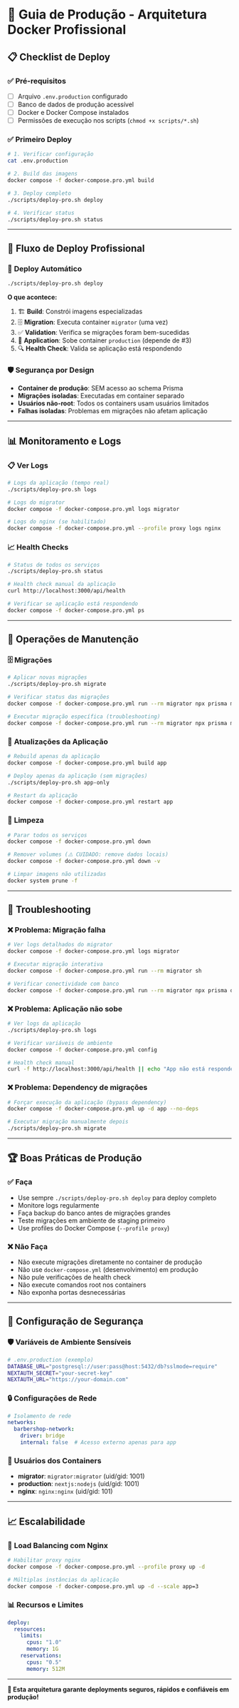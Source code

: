 # 🚀 Guia de Produção - Arquitetura Docker Profissional

## 📋 Checklist de Deploy

### ✅ **Pré-requisitos**
- [ ] Arquivo `.env.production` configurado
- [ ] Banco de dados de produção acessível
- [ ] Docker e Docker Compose instalados
- [ ] Permissões de execução nos scripts (`chmod +x scripts/*.sh`)

### ✅ **Primeiro Deploy**
```bash
# 1. Verificar configuração
cat .env.production

# 2. Build das imagens
docker compose -f docker-compose.pro.yml build

# 3. Deploy completo
./scripts/deploy-pro.sh deploy

# 4. Verificar status
./scripts/deploy-pro.sh status
```

---

## 🔄 Fluxo de Deploy Profissional

### 🎯 **Deploy Automático**
```bash
./scripts/deploy-pro.sh deploy
```

**O que acontece:**
1. 🏗️ **Build**: Constrói imagens especializadas
2. 🗄️ **Migration**: Executa container `migrator` (uma vez)
3. ✅ **Validation**: Verifica se migrações foram bem-sucedidas
4. 🚀 **Application**: Sobe container `production` (depende de #3)
5. 🔍 **Health Check**: Valida se aplicação está respondendo

### 🛡️ **Segurança por Design**
- **Container de produção**: SEM acesso ao schema Prisma
- **Migrações isoladas**: Executadas em container separado
- **Usuários não-root**: Todos os containers usam usuários limitados
- **Falhas isoladas**: Problemas em migrações não afetam aplicação

---

## 📊 Monitoramento e Logs

### 📋 **Ver Logs**
```bash
# Logs da aplicação (tempo real)
./scripts/deploy-pro.sh logs

# Logs do migrator
docker compose -f docker-compose.pro.yml logs migrator

# Logs do nginx (se habilitado)
docker compose -f docker-compose.pro.yml --profile proxy logs nginx
```

### 📈 **Health Checks**
```bash
# Status de todos os serviços
./scripts/deploy-pro.sh status

# Health check manual da aplicação
curl http://localhost:3000/api/health

# Verificar se aplicação está respondendo
docker compose -f docker-compose.pro.yml ps
```

---

## 🔧 Operações de Manutenção

### 🗄️ **Migrações**
```bash
# Aplicar novas migrações
./scripts/deploy-pro.sh migrate

# Verificar status das migrações
docker compose -f docker-compose.pro.yml run --rm migrator npx prisma migrate status

# Executar migração específica (troubleshooting)
docker compose -f docker-compose.pro.yml run --rm migrator npx prisma migrate deploy
```

### 🔄 **Atualizações da Aplicação**
```bash
# Rebuild apenas da aplicação
docker compose -f docker-compose.pro.yml build app

# Deploy apenas da aplicação (sem migrações)
./scripts/deploy-pro.sh app-only

# Restart da aplicação
docker compose -f docker-compose.pro.yml restart app
```

### 🧹 **Limpeza**
```bash
# Parar todos os serviços
docker compose -f docker-compose.pro.yml down

# Remover volumes (⚠️ CUIDADO: remove dados locais)
docker compose -f docker-compose.pro.yml down -v

# Limpar imagens não utilizadas
docker system prune -f
```

---

## 🚨 Troubleshooting

### ❌ **Problema: Migração falha**
```bash
# Ver logs detalhados do migrator
docker compose -f docker-compose.pro.yml logs migrator

# Executar migração interativa
docker compose -f docker-compose.pro.yml run --rm migrator sh

# Verificar conectividade com banco
docker compose -f docker-compose.pro.yml run --rm migrator npx prisma db pull
```

### ❌ **Problema: Aplicação não sobe**
```bash
# Ver logs da aplicação
./scripts/deploy-pro.sh logs

# Verificar variáveis de ambiente
docker compose -f docker-compose.pro.yml config

# Health check manual
curl -f http://localhost:3000/api/health || echo "App não está respondendo"
```

### ❌ **Problema: Dependency de migrações**
```bash
# Forçar execução da aplicação (bypass dependency)
docker compose -f docker-compose.pro.yml up -d app --no-deps

# Executar migração manualmente depois
./scripts/deploy-pro.sh migrate
```

---

## 🏆 Boas Práticas de Produção

### ✅ **Faça**
- Use sempre `./scripts/deploy-pro.sh deploy` para deploy completo
- Monitore logs regularmente
- Faça backup do banco antes de migrações grandes
- Teste migrações em ambiente de staging primeiro
- Use profiles do Docker Compose (`--profile proxy`)

### ❌ **Não Faça**
- Não execute migrações diretamente no container de produção
- Não use `docker-compose.yml` (desenvolvimento) em produção
- Não pule verificações de health check
- Não execute comandos root nos containers
- Não exponha portas desnecessárias

---

## 🔐 Configuração de Segurança

### 🛡️ **Variáveis de Ambiente Sensíveis**
```bash
# .env.production (exemplo)
DATABASE_URL="postgresql://user:pass@host:5432/db?sslmode=require"
NEXTAUTH_SECRET="your-secret-key"
NEXTAUTH_URL="https://your-domain.com"
```

### 🔒 **Configurações de Rede**
```yaml
# Isolamento de rede
networks:
  barbershop-network:
    driver: bridge
    internal: false  # Acesso externo apenas para app
```

### 👤 **Usuários dos Containers**
- **migrator**: `migrator:migrator` (uid/gid: 1001)
- **production**: `nextjs:nodejs` (uid/gid: 1001)
- **nginx**: `nginx:nginx` (uid/gid: 101)

---

## 📈 Escalabilidade

### 🔄 **Load Balancing com Nginx**
```bash
# Habilitar proxy nginx
docker compose -f docker-compose.pro.yml --profile proxy up -d

# Múltiplas instâncias da aplicação
docker compose -f docker-compose.pro.yml up -d --scale app=3
```

### 📊 **Recursos e Limites**
```yaml
deploy:
  resources:
    limits:
      cpus: "1.0"
      memory: 1G
    reservations:
      cpus: "0.5"
      memory: 512M
```

---

**🎯 Esta arquitetura garante deployments seguros, rápidos e confiáveis em produção!**
